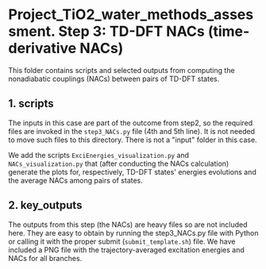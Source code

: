 # Project_TiO2_water_methods_assessment. Step 3: TD-DFT NACs (time-derivative NACs)

This folder contains scripts and selected outputs from computing the nonadiabatic couplings (NACs) between pairs of TD-DFT states.


## 1. scripts

The inputs in this case are part of the outcome from step2, so the required files are invoked 
in the `step3_NACs.py` file (4th and 5th line). It is not needed to move such files to this directory. 
There is not a "input" folder in this case.

We add the scripts `ExciEnergies_visualization.py` and `NACs_visualization.py` that
(after conducting the NACs calculation) generate the plots for, respectively, TD-DFT states' 
energies evolutions and the average NACs among pairs of states.


## 2. key_outputs

The outputs from this step (the NACs) are heavy files so are not included here. They 
are easy to obtain by running the step3_NACs.py file with Python or calling it with 
the proper submit (`submit_template.sh`) file. We have included a PNG file with the
trajectory-averaged excitation energies and NACs for all branches.


